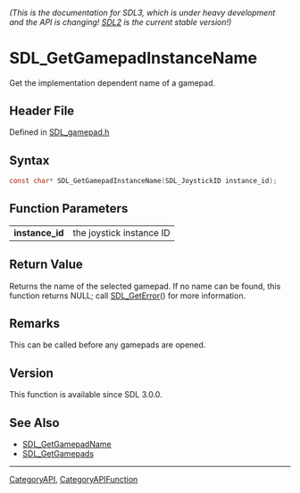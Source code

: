 ###### (This is the documentation for SDL3, which is under heavy development and the API is changing! [SDL2](https://wiki.libsdl.org/SDL2/) is the current stable version!)
# SDL_GetGamepadInstanceName

Get the implementation dependent name of a gamepad.

## Header File

Defined in [SDL_gamepad.h](https://github.com/libsdl-org/SDL/blob/main/include/SDL3/SDL_gamepad.h)

## Syntax

```c
const char* SDL_GetGamepadInstanceName(SDL_JoystickID instance_id);

```

## Function Parameters

|                     |                          |
| ------------------- | ------------------------ |
| **instance_id**     | the joystick instance ID |

## Return Value

Returns the name of the selected gamepad. If no name can be found, this
function returns NULL; call [SDL_GetError](SDL_GetError)() for more
information.

## Remarks

This can be called before any gamepads are opened.

## Version

This function is available since SDL 3.0.0.

## See Also

* [SDL_GetGamepadName](SDL_GetGamepadName)
* [SDL_GetGamepads](SDL_GetGamepads)

----
[CategoryAPI](CategoryAPI), [CategoryAPIFunction](CategoryAPIFunction)

